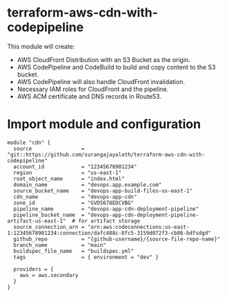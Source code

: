 # terraform-aws-cdn-with-codepipeline
This module will create:
- AWS CloudFront Distribution with an S3 Bucket as the origin.
- AWS CodePipeline and CodeBuild to build and copy content to the S3 bucket.
- AWS CodePipeline will also handle CloudFront invalidation.
- Necessary IAM roles for CloudFront and the pipeline.
- AWS ACM certificate and DNS records in Route53.

# Import module and configuration
```
module "cdn" {
  source                = "git::https://github.com/surangajayalath/terraform-aws-cdn-with-codepipeline"
  account_id            = "12345678901234"
  region                = "us-east-1"
  root_object_name      = "index.html"
  domain_name           = "devops.app.example.com"
  source_bucket_name    = "devops-app-build-files-us-east-1"
  cdn_name              = "devops-app-cdn"
  zone_id               = "GVD5678EDCVBG"
  pipeline_name         = "devops-app-cdn-deployment-pipeline"
  pipeline_bucket_name  = "devops-app-cdn-deployment-pipeline-artifact-us-east-1"  # for artifact storage
  source_connection_arn = "arn:aws:codeconnections:us-east-1:12345678901234:connection/dafc488c-8fc5-3159d072f3-cb86-bdfsdgd"
  github_repo           = "{github-username}/{source-file-repo-name}"
  branch_name           = "main"
  buildspec_file_name   = "buildspec.yml"
  tags                  = { environment = "dev" }
  
  providers = {
    aws = aws.secondary
  }
}
```